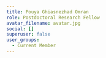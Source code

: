 ```yaml
---
title: Pouya Ghiasnezhad Omran
role: Postdoctoral Research Fellow
avatar_filename: avatar.jpg
social: []
superuser: false
user_groups:
  - Current Member
---
```

